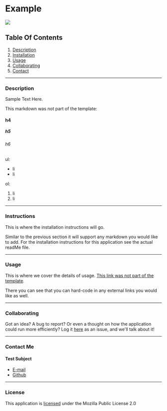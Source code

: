 # Example

![](https://img.shields.io/badge/License-MozillaPublic-blueviolet)
      
## Table Of Contents
1.  [Description](#description)
2.  [Installation](#installation) 
3.  [Usage](#usage)
4.  [Collaborating](#collaborating)
5.  [Contact](#contact)
      
_________________________________
  
### Description
      
Sample Text Here.

This markdown was not part of the template:

#### h4
##### h5
###### h6

ul:
- li
- li

ol:
1.  li
2.  li
      
_________________________________
  
### Instructions
  
This is where the installation instructions will go.  

Similar to the previous section it will support any markdown you would like to add.  For the installation instructions for this application see the actual readMe file.
  
_________________________________
  
### Usage
  
This is where we cover the details of usage.  [This link was not part of the template](www.pitchfork.com).

There you can see that you can hard-code in any external links you would like as well.
  
_________________________________
  
### Collaborating
  
Got an idea?  A bug to report?  Or even a thought on how the application could run more efficiently?  Log it [here](https://github.com/jhf1203/readme-generator/issues) as an issue, and we'll talk about it!
  
_________________________________
  
### Contact Me
  
#### Test Subject
- [E-mail](mailto:test-subject@testsubject.com)
- [Github](jhf1203)
  
_________________________________
  
### License
  
This application is [licensed](https://www.mozilla.org/en-US/MPL/2.0/) under the Mozilla Public License 2.0
